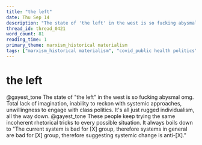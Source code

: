 ```yaml
---
title: "the left"
date: Thu Sep 14
description: "The state of 'the left' in the west is so fucking abysmal omg."
thread_id: thread_0421
word_count: 81
reading_time: 1
primary_theme: marxism_historical materialism
tags: ["marxism_historical materialism", "covid_public health politics"]
---
```


# the left

@gayest_tone The state of "the left" in the west is so fucking abysmal omg. Total lack of imagination, inability to reckon with systemic approaches, unwillingness to engage with class politics. It's all just rugged individualism, all the way down. @gayest_tone These people keep trying the same incoherent rhetorical tricks to every possible situation. It always boils down to "The current system is bad for [X] group, therefore systems in general are bad for [X] group, therefore suggesting systemic change is anti-[X]."